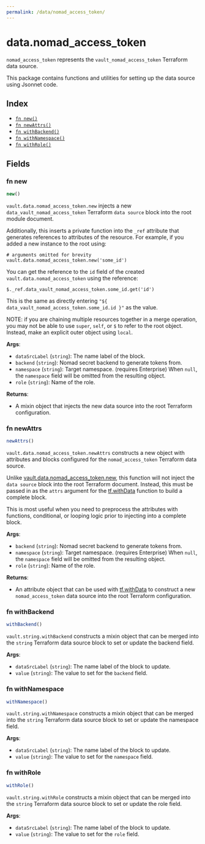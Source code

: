 ```yaml
---
permalink: /data/nomad_access_token/
---
```


# data.nomad_access_token

`nomad_access_token` represents the `vault_nomad_access_token` Terraform data source.



This package contains functions and utilities for setting up the data source using Jsonnet code.


## Index

* [`fn new()`](#fn-new)
* [`fn newAttrs()`](#fn-newattrs)
* [`fn withBackend()`](#fn-withbackend)
* [`fn withNamespace()`](#fn-withnamespace)
* [`fn withRole()`](#fn-withrole)

## Fields

### fn new

```ts
new()
```


`vault.data.nomad_access_token.new` injects a new `data_vault_nomad_access_token` Terraform `data source`
block into the root module document.

Additionally, this inserts a private function into the `_ref` attribute that generates references to attributes of the
resource. For example, if you added a new instance to the root using:

    # arguments omitted for brevity
    vault.data.nomad_access_token.new('some_id')

You can get the reference to the `id` field of the created `vault.data.nomad_access_token` using the reference:

    $._ref.data_vault_nomad_access_token.some_id.get('id')

This is the same as directly entering `"${ data_vault_nomad_access_token.some_id.id }"` as the value.

NOTE: if you are chaining multiple resources together in a merge operation, you may not be able to use `super`, `self`,
or `$` to refer to the root object. Instead, make an explicit outer object using `local`.

**Args**:
  - `dataSrcLabel` (`string`): The name label of the block.
  - `backend` (`string`): Nomad secret backend to generate tokens from.
  - `namespace` (`string`): Target namespace. (requires Enterprise) When `null`, the `namespace` field will be omitted from the resulting object.
  - `role` (`string`): Name of the role.

**Returns**:
- A mixin object that injects the new data source into the root Terraform configuration.


### fn newAttrs

```ts
newAttrs()
```


`vault.data.nomad_access_token.newAttrs` constructs a new object with attributes and blocks configured for the `nomad_access_token`
Terraform data source.

Unlike [vault.data.nomad_access_token.new](#fn-new), this function will not inject the `data source`
block into the root Terraform document. Instead, this must be passed in as the `attrs` argument for the
[tf.withData](https://github.com/tf-libsonnet/core/tree/main/docs#fn-withdata) function to build a complete block.

This is most useful when you need to preprocess the attributes with functions, conditional, or looping logic prior to
injecting into a complete block.

**Args**:
  - `backend` (`string`): Nomad secret backend to generate tokens from.
  - `namespace` (`string`): Target namespace. (requires Enterprise) When `null`, the `namespace` field will be omitted from the resulting object.
  - `role` (`string`): Name of the role.

**Returns**:
  - An attribute object that can be used with [tf.withData](https://github.com/tf-libsonnet/core/tree/main/docs#fn-withdata) to construct a new `nomad_access_token` data source into the root Terraform configuration.


### fn withBackend

```ts
withBackend()
```

`vault.string.withBackend` constructs a mixin object that can be merged into the `string`
Terraform data source block to set or update the backend field.



**Args**:
  - `dataSrcLabel` (`string`): The name label of the block to update.
  - `value` (`string`): The value to set for the `backend` field.


### fn withNamespace

```ts
withNamespace()
```

`vault.string.withNamespace` constructs a mixin object that can be merged into the `string`
Terraform data source block to set or update the namespace field.



**Args**:
  - `dataSrcLabel` (`string`): The name label of the block to update.
  - `value` (`string`): The value to set for the `namespace` field.


### fn withRole

```ts
withRole()
```

`vault.string.withRole` constructs a mixin object that can be merged into the `string`
Terraform data source block to set or update the role field.



**Args**:
  - `dataSrcLabel` (`string`): The name label of the block to update.
  - `value` (`string`): The value to set for the `role` field.
